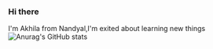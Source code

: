 ### Hi there 
I'm Akhila from Nandyal,I'm exited about learning new things
![Anurag's GitHub stats](https://github-readme-stats.vercel.app/api?username=akhilleshwari01&hide=contribs,prs)

